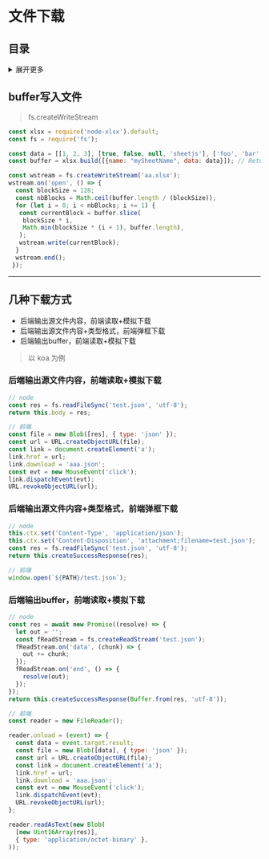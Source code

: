 # 文件下载

## 目录
<details>
<summary>展开更多</summary>

**基础js**

* [`buffer写入文件`](#buffer写入文件)
* [`几种下载方式`](#几种下载方式)
</details>

## buffer写入文件
> fs.createWriteStream

```js
const xlsx = require('node-xlsx').default;
const fs = require('fs');

const data = [[1, 2, 3], [true, false, null, 'sheetjs'], ['foo', 'bar', new Date('2014-02-19T14:30Z'), '0.3'], ['baz', null, 'qux']];
const buffer = xlsx.build([{name: "mySheetName", data: data}]); // Returns a buffer

const wstream = fs.createWriteStream('aa.xlsx');
wstream.on('open', () => {
  const blockSize = 128;
  const nbBlocks = Math.ceil(buffer.length / (blockSize));
  for (let i = 0; i < nbBlocks; i += 1) {
   const currentBlock = buffer.slice(
    blockSize * i,
    Math.min(blockSize * (i + 1), buffer.length),
   );
   wstream.write(currentBlock);
  }
  wstream.end();
 });
```

---

## 几种下载方式
- 后端输出源文件内容，前端读取+模拟下载
- 后端输出源文件内容+类型格式，前端弹框下载
- 后端输出buffer，前端读取+模拟下载

> 以 koa 为例

### 后端输出源文件内容，前端读取+模拟下载

```js
// node
const res = fs.readFileSync('test.json', 'utf-8');
return this.body = res;
```

```js
// 前端
const file = new Blob([res], { type: 'json' });
const url = URL.createObjectURL(file);
const link = document.createElement('a');
link.href = url;
link.download = 'aaa.json';
const evt = new MouseEvent('click');
link.dispatchEvent(evt);
URL.revokeObjectURL(url);
```

### 后端输出源文件内容+类型格式，前端弹框下载
```js
// node
this.ctx.set('Content-Type', 'application/json');
this.ctx.set('Content-Disposition', 'attachment;filename=test.json');
const res = fs.readFileSync('test.json', 'utf-8');
return this.createSuccessResponse(res);
```

```js
// 前端
window.open(`${PATH}/test.json`);
```

### 后端输出buffer，前端读取+模拟下载
```js
// node
const res = await new Promise((resolve) => {
  let out = '';
  const fReadStream = fs.createReadStream('test.json');
  fReadStream.on('data', (chunk) => {
    out += chunk;
  });
  fReadStream.on('end', () => {
    resolve(out);
  });
});
return this.createSuccessResponse(Buffer.from(res, 'utf-8'));
```

```js
// 前端
const reader = new FileReader();

reader.onload = (event) => {
  const data = event.target.result;
  const file = new Blob([data], { type: 'json' });
  const url = URL.createObjectURL(file);
  const link = document.createElement('a');
  link.href = url;
  link.download = 'aaa.json';
  const evt = new MouseEvent('click');
  link.dispatchEvent(evt);
  URL.revokeObjectURL(url);
};

reader.readAsText(new Blob(
  [new Uint16Array(res)],
  { type: 'application/octet-binary' },
));
```
